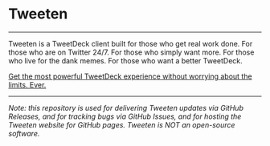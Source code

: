 # Tweeten
---

Tweeten is a TweetDeck client built for those who get real work done. For those who are on Twitter 24/7. For those who simply want more. For those who live for the dank memes. For those who want a better TweetDeck. 

[Get the most powerful TweetDeck experience without worrying about the limits. Ever.](https://tweetenapp.com)

---

*Note: this repository is used for delivering Tweeten updates via GitHub Releases, and for tracking bugs via GitHub Issues, and for hosting the Tweeten website for GitHub pages. Tweeten is NOT an open-source software.*
